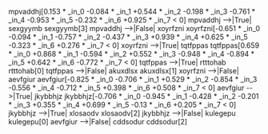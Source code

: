 mpvaddhj[0.153 * _in_0 -0.084 * _in_1 +0.544 * _in_2 -0.198 * _in_3 -0.761 * _in_4 -0.953 * _in_5 -0.232 * _in_6 +0.925 * _in_7  < 0]
mpvaddhj -->|True| sexgyymb
sexgyymb[3]
mpvaddhj -->|False| xoyrfzni
xoyrfzni[-0.651 * _in_0 -0.094 * _in_1 -0.757 * _in_2 -0.437 * _in_3 +0.939 * _in_4 +0.625 * _in_5 -0.323 * _in_6 +0.276 * _in_7  < 0]
xoyrfzni -->|True| tqtfppas
tqtfppas[0.659 * _in_0 +0.868 * _in_1 -0.594 * _in_2 +0.552 * _in_3 -0.948 * _in_4 -0.894 * _in_5 +0.642 * _in_6 -0.772 * _in_7  < 0]
tqtfppas -->|True| rtttohab
rtttohab[0]
tqtfppas -->|False| akuxdlsx
akuxdlsx[1]
xoyrfzni -->|False| aevfgiur
aevfgiur[-0.825 * _in_0 -0.706 * _in_1 +0.529 * _in_2 -0.854 * _in_3 -0.556 * _in_4 -0.712 * _in_5 +0.398 * _in_6 +0.508 * _in_7  < 0]
aevfgiur -->|True| jkybbhjz
jkybbhjz[-0.706 * _in_0 -0.945 * _in_1 -0.428 * _in_2 -0.201 * _in_3 +0.355 * _in_4 +0.699 * _in_5 -0.13 * _in_6 +0.205 * _in_7  < 0]
jkybbhjz -->|True| xlosaodv
xlosaodv[2]
jkybbhjz -->|False| kulegepu
kulegepu[0]
aevfgiur -->|False| cddsodur
cddsodur[2]


